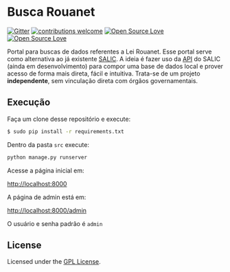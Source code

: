 # Busca Rouanet

[![Gitter](https://badges.gitter.im/Lafaiet/Busca-Rouanet.svg)](https://gitter.im/Lafaiet/Busca-Rouanet?utm_source=badge&utm_medium=badge&utm_campaign=pr-badge)
[![contributions welcome](https://img.shields.io/badge/contributions-welcome-brightgreen.svg?style=flat)](https://github.com/Lafaiet/Busca-Rouanet/issues)
[![Open Source Love](https://badges.frapsoft.com/os/v1/open-source.svg?v=102)](https://github.com/ellerbrock/open-source-badge/)
[![Open Source Love](https://badges.frapsoft.com/os/gpl/gpl.svg?v=102)](http://www.gnu.org/licenses/gpl.html)



Portal para buscas de dados referentes a Lei Rouanet.
Esse portal serve como alternativa ao já existente [SALIC](http://novosalic.cultura.gov.br/cidadao/consultar).
A ideia é fazer uso da [API](https://github.com/Lafaiet/salicapi) do SALIC (ainda em desenvolvimento) para compor uma base de dados local e prover acesso de forma mais direta, fácil e intuitiva. Trata-se de um projeto **independente**, sem vinculação direta com órgãos governamentais.

## Execução

Faça um clone desse repositório e execute:

```bash
$ sudo pip install -r requirements.txt
```

Dentro da pasta ```src``` execute:

```bash
python manage.py runserver
```

Acesse a página inicial em:

[http://localhost:8000](http://localhost:8000)

A página de admin está em:

[http://localhost:8000/admin](http://localhost:8000/admin)

O usuário e senha padrão é ```admin```


## License

Licensed under the [GPL License](http://www.gnu.org/licenses/gpl.html).
